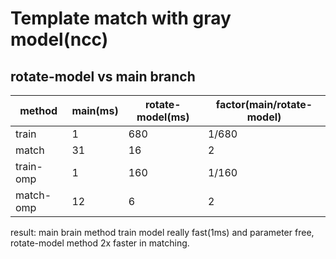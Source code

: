 # Template match with gray model(ncc)

## rotate-model vs main branch


| method | main(ms) | rotate-model(ms) | factor(main/rotate-model) |
|--------|----------|------------------|--------|
|train|1|680|1/680|     
|match|31|16|2|
|train-omp|1|160|1/160|
|match-omp|12|6|2|

result: main brain method train model really fast(1ms) and parameter free, rotate-model method 2x faster in matching.